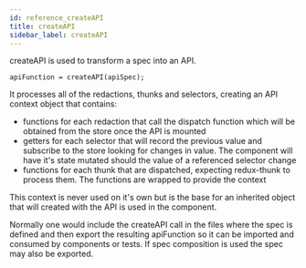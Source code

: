 ```yaml
---
id: reference_createAPI
title: createAPI
sidebar_label: createAPI
---
```

createAPI is used to transform a spec into an API.
```
apiFunction = createAPI(apiSpec);
```
It processes all of the redactions, thunks and selectors, creating an API context object that contains:
* functions for each redaction that call the dispatch function which will be obtained from the store once the API is mounted
* getters for each selector that will record the previous value and subscribe to the store looking for changes in value.  The component will have it's state mutated should the value of a referenced selector change
* functions for each thunk that are dispatched, expecting redux-thunk to process them.  The functions are wrapped to provide the context

This context is never used on it's own but is the base for an inherited object that will created with the API is used in the component.

Normally one would include the createAPI call in the files where the spec is defined and then export the resulting apiFunction so it can be imported and consumed by components or tests.  If spec composition is used the spec may also be exported.

